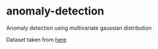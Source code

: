 # anomaly-detection
Anomaly detection using multivariate gaussian distribution

Dataset taken from [here](https://www.kaggle.com/mlg-ulb/creditcardfraud)
